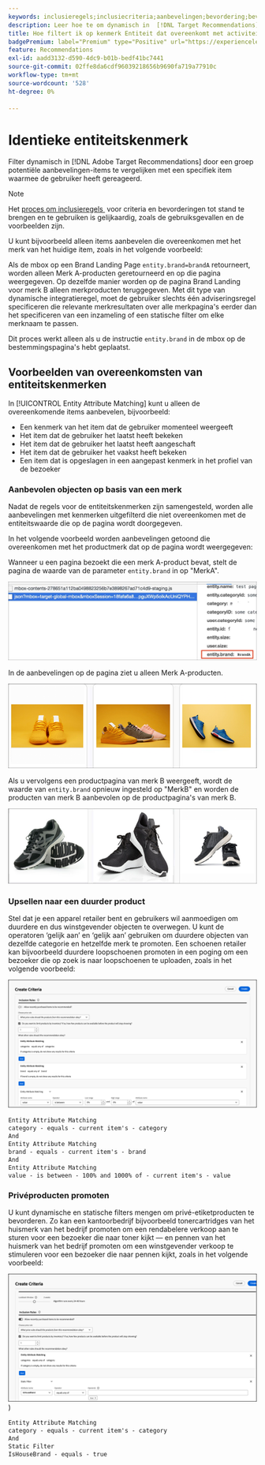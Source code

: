 ```yaml
---
keywords: inclusieregels;inclusiecriteria;aanbevelingen;bevordering;bevordering;dynamische filtering;dynamic;entiteitattributen die aanpassen
description: Leer hoe te om dynamisch in  [!DNL Target Recommendations]  te filtreren door een pool van potentiële punten met een specifiek punt te vergelijken dat de gebruiker met heeft gecommuniceerd.
title: Hoe filtert ik op kenmerk Entiteit dat overeenkomt met activiteiten in Aanbevelingen?
badgePremium: label="Premium" type="Positive" url="https://experienceleague.adobe.com/docs/target/using/introduction/intro.html?lang=nl-NL#premium newtab=true" tooltip="Kijk wat er in Target Premium is opgenomen."
feature: Recommendations
exl-id: aadd3132-d590-4dc9-b01b-bedf41bc7441
source-git-commit: 02ffe8da6cdf96039218656b9690fa719a77910c
workflow-type: tm+mt
source-wordcount: '528'
ht-degree: 0%

---
```


# Identieke entiteitskenmerk

Filter dynamisch in [!DNL Adobe Target Recommendations] door een groep potentiële aanbevelingen-items te vergelijken met een specifiek item waarmee de gebruiker heeft gereageerd.

>[!NOTE]
>
>Het [&#x200B; proces om inclusieregels &#x200B;](/help/main/c-recommendations/c-algorithms/use-dynamic-and-static-inclusion-rules.md) voor criteria en bevorderingen tot stand te brengen en te gebruiken is gelijkaardig, zoals de gebruiksgevallen en de voorbeelden zijn.

U kunt bijvoorbeeld alleen items aanbevelen die overeenkomen met het merk van het huidige item, zoals in het volgende voorbeeld:

Als de mbox op een Brand Landing Page `entity.brand=brandA` retourneert, worden alleen Merk A-producten geretourneerd en op die pagina weergegeven. Op dezelfde manier worden op de pagina Brand Landing voor merk B alleen merkproducten teruggegeven. Met dit type van dynamische integratieregel, moet de gebruiker slechts één adviseringsregel specificeren die relevante merkresultaten over alle merkpagina&#39;s eerder dan het specificeren van een inzameling of een statische filter om elke merknaam te passen.

Dit proces werkt alleen als u de instructie `entity.brand` in de mbox op de bestemmingspagina&#39;s hebt geplaatst.

## Voorbeelden van overeenkomsten van entiteitskenmerken

In [!UICONTROL Entity Attribute Matching] kunt u alleen de overeenkomende items aanbevelen, bijvoorbeeld:

* Een kenmerk van het item dat de gebruiker momenteel weergeeft
* Het item dat de gebruiker het laatst heeft bekeken
* Het item dat de gebruiker het laatst heeft aangeschaft
* Het item dat de gebruiker het vaakst heeft bekeken
* Een item dat is opgeslagen in een aangepast kenmerk in het profiel van de bezoeker

### Aanbevolen objecten op basis van een merk

Nadat de regels voor de entiteitskenmerken zijn samengesteld, worden alle aanbevelingen met kenmerken uitgefilterd die niet overeenkomen met de entiteitswaarde die op de pagina wordt doorgegeven.

In het volgende voorbeeld worden aanbevelingen getoond die overeenkomen met het productmerk dat op de pagina wordt weergegeven:

Wanneer u een pagina bezoekt die een merk A-product bevat, stelt de pagina de waarde van de parameter `entity.brand` in op &quot;MerkA&quot;.

![&#x200B; de vraag van het Doel van het Voorbeeld &#x200B;](/help/main/c-recommendations/c-algorithms/assets/example-target-call.png)

In de aanbevelingen op de pagina ziet u alleen Merk A-producten.

![&#x200B; merkA aanbevelingen &#x200B;](/help/main/c-recommendations/c-algorithms/assets/brandA.png)

Als u vervolgens een productpagina van merk B weergeeft, wordt de waarde van `entity.brand` opnieuw ingesteld op &quot;MerkB&quot; en worden de producten van merk B aanbevolen op de productpagina&#39;s van merk B.

![&#x200B; aanbevelingen van 0&rbrace; Merk B](/help/main/c-recommendations/c-algorithms/assets/brandB.png)

### Upsellen naar een duurder product

Stel dat je een apparel retailer bent en gebruikers wil aanmoedigen om duurdere en dus winstgevender objecten te overwegen. U kunt de operatoren ‘gelijk aan’ en ‘gelijk aan’ gebruiken om duurdere objecten van dezelfde categorie en hetzelfde merk te promoten. Een schoenen retailer kan bijvoorbeeld duurdere loopschoenen promoten in een poging om een bezoeker die op zoek is naar loopschoenen te uploaden, zoals in het volgende voorbeeld:

![&#x200B; Upselling &#x200B;](/help/main/c-recommendations/c-algorithms/assets/upsell-new.png)

```
Entity Attribute Matching
category - equals - current item's - category 
And 
Entity Attribute Matching
brand - equals - current item's - brand 
And 
Entity Attribute Matching
value - is between - 100% and 1000% of - current item's - value
```

### Privéproducten promoten

U kunt dynamische en statische filters mengen om privé-etiketproducten te bevorderen. Zo kan een kantoorbedrijf bijvoorbeeld tonercartridges van het huismerk van het bedrijf promoten om een rendabelere verkoop aan te sturen voor een bezoeker die naar toner kijkt — en pennen van het huismerk van het bedrijf promoten om een winstgevender verkoop te stimuleren voor een bezoeker die naar pennen kijkt, zoals in het volgende voorbeeld:

![&#x200B; Merk van het Huis &#x200B;](/help/main/c-recommendations/c-algorithms/assets/housebrand-new.png)
)

```
Entity Attribute Matching
category - equals - current item's - category 
And
Static Filter
IsHouseBrand - equals - true
```

